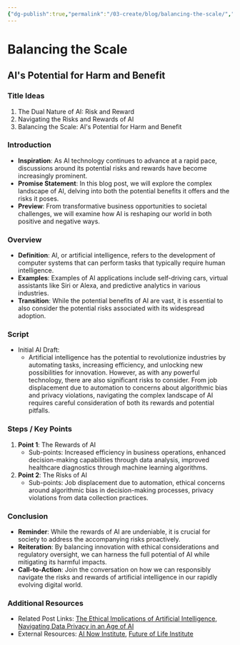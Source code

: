 ```yaml
---
{"dg-publish":true,"permalink":"/03-create/blog/balancing-the-scale/","title":"Balancing the Scale - AI's Potential for Harm and Benefit","tags":["ai","risk","benefit"]}
---
```


# Balancing the Scale
## AI's Potential for Harm and Benefit


### Title Ideas
1. The Dual Nature of AI: Risk and Reward
2. Navigating the Risks and Rewards of AI
3. Balancing the Scale: AI's Potential for Harm and Benefit

### Introduction
- **Inspiration**: As AI technology continues to advance at a rapid pace, discussions around its potential risks and rewards have become increasingly prominent.
- **Promise Statement**: In this blog post, we will explore the complex landscape of AI, delving into both the potential benefits it offers and the risks it poses.
- **Preview**: From transformative business opportunities to societal challenges, we will examine how AI is reshaping our world in both positive and negative ways.

### Overview
- **Definition**: AI, or artificial intelligence, refers to the development of computer systems that can perform tasks that typically require human intelligence.
- **Examples**: Examples of AI applications include self-driving cars, virtual assistants like Siri or Alexa, and predictive analytics in various industries.
- **Transition**: While the potential benefits of AI are vast, it is essential to also consider the potential risks associated with its widespread adoption.

### Script 

- Initial AI Draft:
    - Artificial intelligence has the potential to revolutionize industries by automating tasks, increasing efficiency, and unlocking new possibilities for innovation. However, as with any powerful technology, there are also significant risks to consider. From job displacement due to automation to concerns about algorithmic bias and privacy violations, navigating the complex landscape of AI requires careful consideration of both its rewards and potential pitfalls.

### Steps / Key Points

1. **Point 1**: The Rewards of AI
    - Sub-points: Increased efficiency in business operations, enhanced decision-making capabilities through data analysis, improved healthcare diagnostics through machine learning algorithms.
2. **Point 2**: The Risks of AI
    - Sub-points: Job displacement due to automation, ethical concerns around algorithmic bias in decision-making processes, privacy violations from data collection practices.

### Conclusion
- **Reminder**: While the rewards of AI are undeniable, it is crucial for society to address the accompanying risks proactively.
- **Reiteration**: By balancing innovation with ethical considerations and regulatory oversight, we can harness the full potential of AI while mitigating its harmful impacts.
- **Call-to-Action**: Join the conversation on how we can responsibly navigate the risks and rewards of artificial intelligence in our rapidly evolving digital world.

### Additional Resources
- Related Post Links: [The Ethical Implications of Artificial Intelligence](#), [Navigating Data Privacy in an Age of AI](#)
- External Resources: [AI Now Institute](https://ainowinstitute.org/), [Future of Life Institute](https://futureoflife.org/)